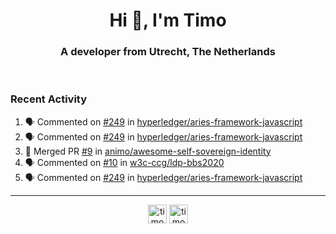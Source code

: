 <h1 align="center">Hi 👋, I'm Timo</h1>
<h3 align="center">A developer from Utrecht, The Netherlands</h3>
<br/>
<!-- https://github.com/rahuldkjain/github-profile-readme-generator --!>

<!--  <p align="left"><img src="https://github-readme-stats.vercel.app/api?username=timoglastra&show_icons=true&count_private=true&" alt="timoglastra" /></p> --!>

<!--
Github language stats
<p align="left"><img src="https://github-readme-stats.vercel.app/api/top-langs/?username=timoglastra&layout=compact" alt="timoglastra" /><p>
-->

<!-- Codestats language stats -->
<!-- <p align="left"><img src="https://codestats-readme.vercel.app/api/top-langs/?username=timoglastra&layout=compact&language_count=12" alt="timoglastra" /><p>    --!>
  
<h3>Recent Activity</h3>

<!--START_SECTION:activity-->
1. 🗣 Commented on [#249](https://github.com/hyperledger/aries-framework-javascript/issues/249) in [hyperledger/aries-framework-javascript](https://github.com/hyperledger/aries-framework-javascript)
2. 🗣 Commented on [#249](https://github.com/hyperledger/aries-framework-javascript/issues/249) in [hyperledger/aries-framework-javascript](https://github.com/hyperledger/aries-framework-javascript)
3. 🎉 Merged PR [#9](https://github.com/animo/awesome-self-sovereign-identity/pull/9) in [animo/awesome-self-sovereign-identity](https://github.com/animo/awesome-self-sovereign-identity)
4. 🗣 Commented on [#10](https://github.com/w3c-ccg/ldp-bbs2020/issues/10) in [w3c-ccg/ldp-bbs2020](https://github.com/w3c-ccg/ldp-bbs2020)
5. 🗣 Commented on [#249](https://github.com/hyperledger/aries-framework-javascript/issues/249) in [hyperledger/aries-framework-javascript](https://github.com/hyperledger/aries-framework-javascript)
<!--END_SECTION:activity-->

---

<p align="center">
<a href="https://twitter.com/timoglastra" target="blank"><img align="center" src="https://cdn.jsdelivr.net/npm/simple-icons@3.0.1/icons/twitter.svg" alt="timoglastra" height="30" width="30" /></a>
<a href="https://linkedin.com/in/timoglastra" target="blank"><img align="center" src="https://cdn.jsdelivr.net/npm/simple-icons@3.0.1/icons/linkedin.svg" alt="timoglastra" height="30" width="30" /></a>
</p>



